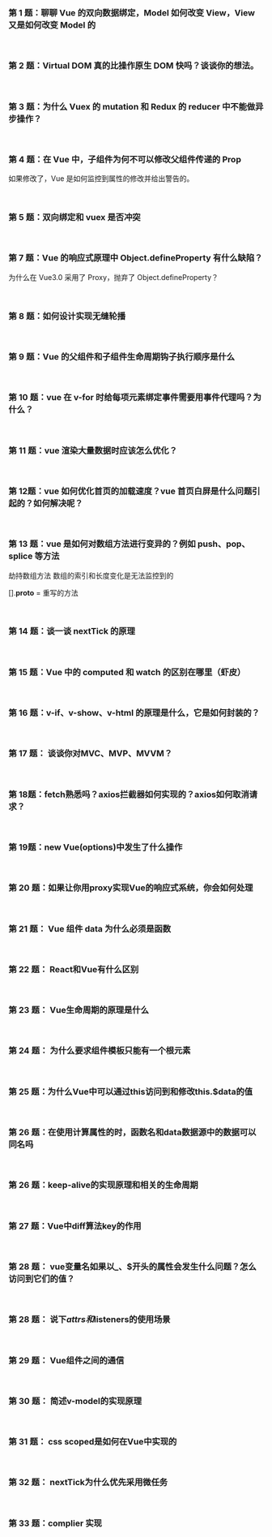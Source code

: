 
### 第 1 题：聊聊 Vue 的双向数据绑定，Model 如何改变 View，View 又是如何改变 Model 的



<br/>


### 第 2 题：Virtual DOM 真的比操作原生 DOM 快吗？谈谈你的想法。



<br/>



### 第 3 题：为什么 Vuex 的 mutation 和 Redux 的 reducer 中不能做异步操作？


<br/>



### 第 4 题：在 Vue 中，子组件为何不可以修改父组件传递的 Prop

如果修改了，Vue 是如何监控到属性的修改并给出警告的。



<br/>

### 第 5 题：双向绑定和 vuex 是否冲突



<br/>

### 第 7 题：Vue 的响应式原理中 Object.defineProperty 有什么缺陷？

为什么在 Vue3.0 采用了 Proxy，抛弃了 Object.defineProperty？


<br/>




### 第 8 题：如何设计实现无缝轮播



<br/>

### 第 9 题：Vue 的父组件和子组件生命周期钩子执行顺序是什么



<br/>


### 第 10 题：vue 在 v-for 时给每项元素绑定事件需要用事件代理吗？为什么？


<br/>


### 第 11 题：vue 渲染大量数据时应该怎么优化？




<br/>

### 第 12题：vue 如何优化首页的加载速度？vue 首页白屏是什么问题引起的？如何解决呢？

<br/>


### 第 13 题：vue 是如何对数组方法进行变异的？例如 push、pop、splice 等方法

劫持数组方法
数组的索引和长度变化是无法监控到的

[].__proto__ = 重写的方法

<br/>



###  第 14 题：谈一谈 nextTick 的原理


<br/>

### 第 15 题：Vue 中的 computed 和 watch 的区别在哪里（虾皮）

<br/>



### 第 16 题：v-if、v-show、v-html 的原理是什么，它是如何封装的？

<br/>


### 第 17 题： 谈谈你对MVC、MVP、MVVM？

<br/>



### 第 18题：fetch熟悉吗？axios拦截器如何实现的？axios如何取消请求？

<br/>



### 第 19题：new Vue(options)中发生了什么操作

<br/>


### 第 20 题：如果让你用proxy实现Vue的响应式系统，你会如何处理


<br/>

### 第 21 题： Vue 组件 data 为什么必须是函数


<br/>

### 第 22 题： React和Vue有什么区别


<br/>



### 第 23 题：  Vue生命周期的原理是什么



<br/>

### 第 24 题： 为什么要求组件模板只能有一个根元素



<br/>



### 第 25 题：为什么Vue中可以通过this访问到和修改this.$data的值



<br/>

### 第 26 题：在使用计算属性的时，函数名和data数据源中的数据可以同名吗



<br/>


### 第 26 题：keep-alive的实现原理和相关的生命周期



<br/>



### 第 27 题：Vue中diff算法key的作用



<br/>



### 第 28 题： vue变量名如果以_、$开头的属性会发生什么问题？怎么访问到它们的值？



<br/>


### 第 28 题：  说下$attrs和$listeners的使用场景




<br/>

### 第 29 题： Vue组件之间的通信


<br/>




### 第 30 题： 简述v-model的实现原理


<br/>


### 第 31 题： css scoped是如何在Vue中实现的


<br/>


### 第 32 题： nextTick为什么优先采用微任务


<br/>

### 第 33 题：complier 实现


<br/>
